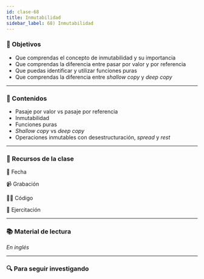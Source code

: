 ```yaml
---
id: clase-68
title: Inmutabilidad
sidebar_label: 68) Inmutabilidad
---
```


### 🏁 Objetivos

- Que comprendas el concepto de inmutabilidad y su importancia
- Que comprendas la diferencia entre pasar por valor y por referencia
- Que puedas identificar y utilizar funciones puras
- Que comprendas la diferencia entre _shallow copy_ y _deep copy_

---

### 📝 Contenidos

- Pasaje por valor vs pasaje por referencia
- Inmutabilidad
- Funciones puras
- _Shallow copy_ vs _deep copy_
- Operaciones inmutables con desestructuración, _spread_ y _rest_

---

### 🚀 Recursos de la clase

📆 Fecha

📹 Grabación

👩‍💻 Código

💪 Ejercitación

---

### 📚 Material de lectura

_En inglés_

---

### 🔍 Para seguir investigando
